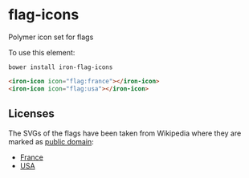# flag-icons
Polymer icon set for flags

To use this element:

`bower install iron-flag-icons`

<!--
```
<custom-element-demo>
  <template>
    <link rel="import" href="../iron-icon/iron-icon.html">
    <link rel="import" href="flag-icons.html">
    <next-code-block></next-code-block>
  </template>
</custom-element-demo>
```
-->
```html
<iron-icon icon="flag:france"></iron-icon>
<iron-icon icon="flag:usa"></iron-icon>
```


## Licenses

The SVGs of the flags have been taken from Wikipedia where they are marked as [public domain](https://en.wikipedia.org/wiki/Public_domain):

* [France](https://en.wikipedia.org/wiki/File:Flag_of_France.svg)
* [USA](https://en.wikipedia.org/wiki/File:Flag_of_the_United_States.svg)
